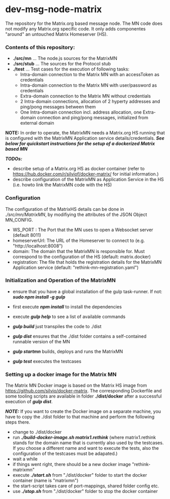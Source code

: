 # dev-msg-node-matrix
The repository for the Matrix.org based message node.
The MN code does not modify any Matrix.org specific code. It only adds componentes "around" an untouched Matrix Homeserver (HS).

### Contents of this repository:
- **./src/mn** ... The node.js sources for the MatrixMN
- **./src/stub** ... The sources for the Protocol stub
- **./test** ... Test cases for the execution of following tasks:
  - Intra-domain connection to the Matrix MN with an accessToken as credentials
  - Intra-domain connection to the Matrix MN with user/password as credentials
  - Extra-domain connection to the Matrix MN without credentials
  - 2 Intra-domain connections, allocation of 2 hyperty addresses and ping/pong messages between them
  - One Intra-domain connection incl. address allocation, one Extra-domain connection and ping/pong messages, initialized from external domain

**NOTE:**
In order to operate, the MatrixMN needs a Matrix.org HS running that is configured with the MatrixMN Application service details/credentials.
***See below for quickstart instructions for the setup of a dockerized Matrix based MN***

***TODOs:***
- describe setup of a Matrix.org HS as docker container (refer to https://hub.docker.com/r/silviof/docker-matrix/ for initial information.)
- describe configuration of the MatrixMN as Application Service in the HS (i.e. howto link the MatrixMN code with the HS)

### Configuration

The configuration of the MatrixHS details can be done in *./src/mn/MatrixMN*, by modifiying the attributes of the JSON Object MN_CONFIG.
- WS_PORT : The Port that the MN uses to open a Websocket server (default 8011)
- homeserverUrl: The URL of the Homeserver to connect to (e.g. "http://localhost:8008")
- domain: The domain that the MatrixMN is responsible for. Must correspond to the configuration of the HS (default: matrix.docker)
- registration: The file that holds the registration details for the MatrixMN Application service (default: "rethink-mn-registration.yaml")

### Initialization and Operation of the MatrixMN
- ensure that you have a global installation of the gulp task-runner. If not: ***sudo npm install -g gulp***
- first execute ***npm install*** to install the dependencies
- execute ***gulp help*** to see a list of available commands

- ***gulp build*** just transpiles the code to ./dist
- ***gulp dist*** ensures that the ./dist folder contains a self-contained runnable version of the MN
- ***gulp startmn*** builds, deploys and runs the MatrixMN
- ***gulp test*** executes the testcases


### Setting up a docker image for the Matrix MN

The Matrix MN Docker image is based on the Matrix HS image from https://github.com/silvio/docker-matrix. The corresponding Dockerfile and some tooling scripts are available in folder **./dist/docker** after a successful execution of ***gulp dist***.

***NOTE:*** If you want to create the Docker image on a separate machine, you have to copy the ./dist folder to that machine and perform the following steps there.

- change to ./dist/docker
- run ***./build-docker-image.sh matrix1.rethink*** (where matrix1.rethink stands for the domain name that is currently also used by the testcases. If you choose a different name and want to execute the tests, also the configuration of the testcases must be adapated.)
- wait a while
- if things went right, there should be a new docker image "rethink-matrixmn"
- execute ***./start.sh*** from "./dist/docker" folder to start the docker container (name is "matrixmn")
- the start-script takes care of port-mappings, shared folder config etc.
- use ***./stop.sh*** from "./dist/docker" folder to stop the docker container



